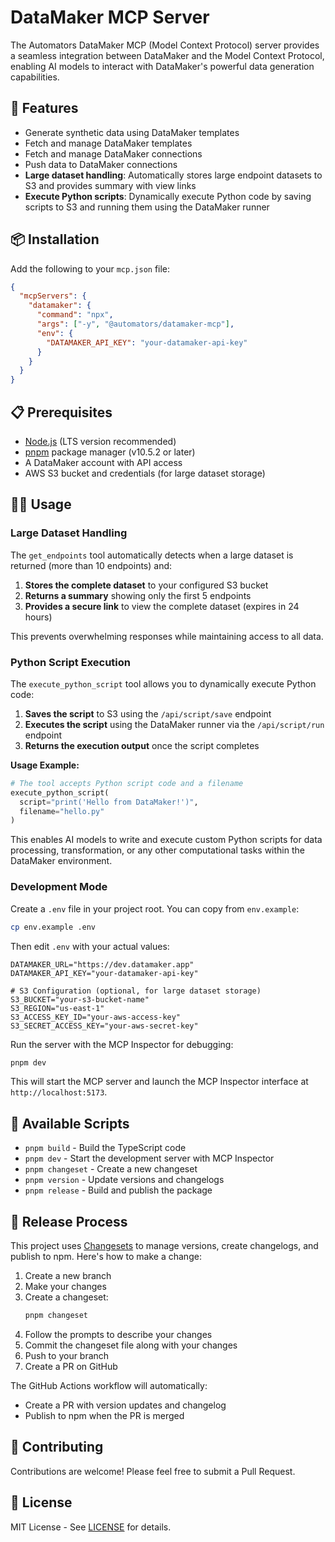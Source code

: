 # DataMaker MCP Server

The Automators DataMaker MCP (Model Context Protocol) server provides a seamless integration between DataMaker and the Model Context Protocol, enabling AI models to interact with DataMaker's powerful data generation capabilities.

## 🚀 Features

- Generate synthetic data using DataMaker templates
- Fetch and manage DataMaker templates
- Fetch and manage DataMaker connections
- Push data to DataMaker connections
- **Large dataset handling**: Automatically stores large endpoint datasets to S3 and provides summary with view links
- **Execute Python scripts**: Dynamically execute Python code by saving scripts to S3 and running them using the DataMaker runner

## 📦 Installation

Add the following to your `mcp.json` file:

```json
{
  "mcpServers": {
    "datamaker": {
      "command": "npx",
      "args": ["-y", "@automators/datamaker-mcp"],
      "env": {
        "DATAMAKER_API_KEY": "your-datamaker-api-key"
      }
    }
  }
}
```

## 📋 Prerequisites

- [Node.js](https://nodejs.org/en/download/) (LTS version recommended)
- [pnpm](https://pnpm.io/) package manager (v10.5.2 or later)
- A DataMaker account with API access
- AWS S3 bucket and credentials (for large dataset storage)

## 🏃‍♂️ Usage

### Large Dataset Handling

The `get_endpoints` tool automatically detects when a large dataset is returned (more than 10 endpoints) and:

1. **Stores the complete dataset** to your configured S3 bucket
2. **Returns a summary** showing only the first 5 endpoints
3. **Provides a secure link** to view the complete dataset (expires in 24 hours)

This prevents overwhelming responses while maintaining access to all data.

### Python Script Execution

The `execute_python_script` tool allows you to dynamically execute Python code:

1. **Saves the script** to S3 using the `/api/script/save` endpoint
2. **Executes the script** using the DataMaker runner via the `/api/script/run` endpoint
3. **Returns the execution output** once the script completes

**Usage Example:**
```python
# The tool accepts Python script code and a filename
execute_python_script(
  script="print('Hello from DataMaker!')",
  filename="hello.py"
)
```

This enables AI models to write and execute custom Python scripts for data processing, transformation, or any other computational tasks within the DataMaker environment.

### Development Mode

Create a `.env` file in your project root. You can copy from `env.example`:

```bash
cp env.example .env
```

Then edit `.env` with your actual values:

```env
DATAMAKER_URL="https://dev.datamaker.app"
DATAMAKER_API_KEY="your-datamaker-api-key"

# S3 Configuration (optional, for large dataset storage)
S3_BUCKET="your-s3-bucket-name"
S3_REGION="us-east-1"
S3_ACCESS_KEY_ID="your-aws-access-key"
S3_SECRET_ACCESS_KEY="your-aws-secret-key"
```

Run the server with the MCP Inspector for debugging:

```bash
pnpm dev
```

This will start the MCP server and launch the MCP Inspector interface at `http://localhost:5173`.

## 🔧 Available Scripts

- `pnpm build` - Build the TypeScript code
- `pnpm dev` - Start the development server with MCP Inspector
- `pnpm changeset` - Create a new changeset
- `pnpm version` - Update versions and changelogs
- `pnpm release` - Build and publish the package

## 🚢 Release Process

This project uses [Changesets](https://github.com/changesets/changesets) to manage versions, create changelogs, and publish to npm. Here's how to make a change:

1. Create a new branch
2. Make your changes
3. Create a changeset:
   ```bash
   pnpm changeset
   ```
4. Follow the prompts to describe your changes
5. Commit the changeset file along with your changes
6. Push to your branch
7. Create a PR on GitHub

The GitHub Actions workflow will automatically:

- Create a PR with version updates and changelog
- Publish to npm when the PR is merged

## 🤝 Contributing

Contributions are welcome! Please feel free to submit a Pull Request.

## 📄 License

MIT License - See [LICENSE](LICENSE) for details.
